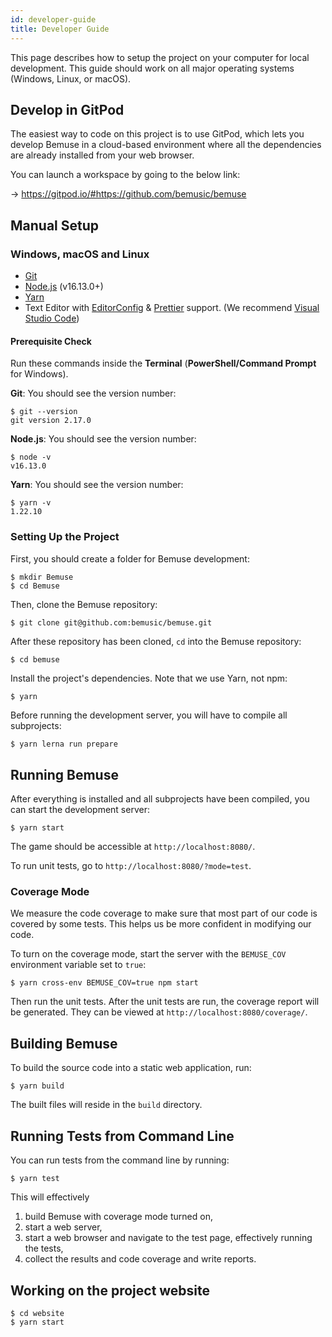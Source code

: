 ```yaml
---
id: developer-guide
title: Developer Guide
---
```


This page describes how to setup the project on your computer for local
development. This guide should work on all major operating systems (Windows,
Linux, or macOS).

## Develop in GitPod

The easiest way to code on this project is to use GitPod, which lets you develop
Bemuse in a cloud-based environment where all the dependencies are already
installed from your web browser.

You can launch a workspace by going to the below link:

&rarr; <https://gitpod.io/#https://github.com/bemusic/bemuse>

## Manual Setup

### Windows, macOS and Linux

- [Git](http://git-scm.com/)
- [Node.js](http://nodejs.org/) (v16.13.0+)
- [Yarn](https://yarnpkg.com/)
- Text Editor with [EditorConfig](http://editorconfig.org/) &
  [Prettier](https://prettier.io/) support. (We recommend
  [Visual Studio Code](https://code.visualstudio.com/))

#### Prerequisite Check

Run these commands inside the **Terminal** (**PowerShell/Command Prompt** for
Windows).

**Git**: You should see the version number:

```sh-session
$ git --version
git version 2.17.0
```

**Node.js**: You should see the version number:

```sh-session
$ node -v
v16.13.0
```

**Yarn**: You should see the version number:

```sh-session
$ yarn -v
1.22.10
```

### Setting Up the Project

First, you should create a folder for Bemuse development:

```sh-session
$ mkdir Bemuse
$ cd Bemuse
```

Then, clone the Bemuse repository:

```bash
$ git clone git@github.com:bemusic/bemuse.git
```

After these repository has been cloned, `cd` into the Bemuse repository:

```sh-session
$ cd bemuse
```

Install the project's dependencies. Note that we use Yarn, not npm:

```sh-session
$ yarn
```

Before running the development server, you will have to compile all subprojects:

```sh-session
$ yarn lerna run prepare
```

## Running Bemuse

After everything is installed and all subprojects have been compiled, you can
start the development server:

```sh-session
$ yarn start
```

The game should be accessible at `http://localhost:8080/`.

To run unit tests, go to `http://localhost:8080/?mode=test`.

### Coverage Mode

We measure the code coverage to make sure that most part of our code is covered
by some tests. This helps us be more confident in modifying our code.

To turn on the coverage mode, start the server with the `BEMUSE_COV` environment
variable set to `true`:

```sh-session
$ yarn cross-env BEMUSE_COV=true npm start
```

Then run the unit tests. After the unit tests are run, the coverage report will
be generated. They can be viewed at `http://localhost:8080/coverage/`.

## Building Bemuse

To build the source code into a static web application, run:

```sh-session
$ yarn build
```

The built files will reside in the `build` directory.

## Running Tests from Command Line

You can run tests from the command line by running:

```sh-session
$ yarn test
```

This will effectively

1.  build Bemuse with coverage mode turned on,
2.  start a web server,
3.  start a web browser and navigate to the test page, effectively running the
    tests,
4.  collect the results and code coverage and write reports.

## Working on the project website

```sh-session
$ cd website
$ yarn start
```
